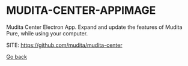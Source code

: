 # MUDITA-CENTER-APPIMAGE
 
 Mudita Center Electron App. Expand and update the features 
 of Mudita Pure, while using your computer.
 
 SITE: https://github.com/mudita/mudita-center

 [Go back](https://portable-linux-apps.github.io/apps.html)
